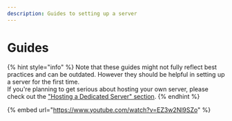 ```yaml
---
description: Guides to setting up a server
---
```


# Guides

{% hint style="info" %}
Note that these guides might not fully reflect best practices and can be outdated. However they should be helpful in setting up a server for the first time.\
If you're planning to get serious about hosting your own server, please check out the ["Hosting a Dedicated Server" section](../dedicated-server/).
{% endhint %}

{% embed url="https://www.youtube.com/watch?v=EZ3w2Nl9SZo" %}
